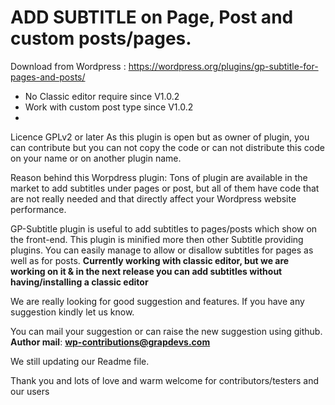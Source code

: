 # ADD SUBTITLE on Page, Post  and custom posts/pages.
Download from Wordpress : https://wordpress.org/plugins/gp-subtitle-for-pages-and-posts/

* No Classic editor require since V1.0.2
* Work with custom post type since V1.0.2
* 
Licence GPLv2 or later 
As this plugin is open but as owner of plugin, you can contribute but you can not copy the code or can not distribute this code on your name or on another plugin name.

Reason behind this Worpdress plugin:
Tons of plugin are available in the market to add subtitles under pages or post, but all of them have code that 
are not really needed and that directly affect your Wordpress website performance.

GP-Subtitle plugin is useful to add subtitles to pages/posts which show on the front-end. This plugin is minified more then other Subtitle providing plugins.
You can easily manage to allow or disallow subtitles for pages as well as for posts.
<b>Currently working with classic editor, but we are working on it & in the next release you can add subtitles without having/installing a classic editor</b>

We are really looking for good suggestion and features.
If you have any suggestion kindly let us know.

You can mail your suggestion or can raise the new suggestion using github.
<br>
<b>Author mail</b>: <b>wp-contributions@grapdevs.com</b>

We still updating our Readme file.

Thank you and lots of love and warm welcome for contributors/testers and our users

